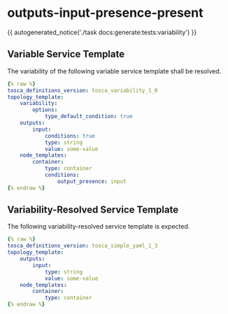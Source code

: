 # outputs-input-presence-present

{{ autogenerated_notice('./task docs:generate:tests:variability') }}


## Variable Service Template

The variability of the following variable service template shall be resolved.

```yaml linenums="1"
{% raw %}
tosca_definitions_version: tosca_variability_1_0
topology_template:
    variability:
        options:
            type_default_condition: true
    outputs:
        input:
            conditions: true
            type: string
            value: some-value
    node_templates:
        container:
            type: container
            conditions:
                output_presence: input
{% endraw %}
```




## Variability-Resolved Service Template

The following variability-resolved service template is expected.

```yaml linenums="1"
{% raw %}
tosca_definitions_version: tosca_simple_yaml_1_3
topology_template:
    outputs:
        input:
            type: string
            value: some-value
    node_templates:
        container:
            type: container
{% endraw %}
```


